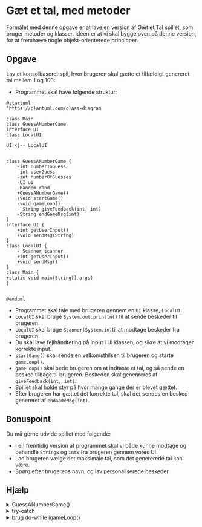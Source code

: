 # Gæt et tal, med metoder

Formålet med denne opgave er at lave en version af Gæt et Tal spillet, som bruger metoder og klasser. Idéen er at vi skal bygge oven på denne version, for at fremhæve nogle objekt-orienterede principper. 


## Opgave

Lav et konsolbaseret spil, hvor brugeren skal gætte et tilfældigt genereret tal mellem 1 og 100:

* Programmet skal have følgende struktur:
````
@startuml
'https://plantuml.com/class-diagram

class Main
class GuessANumberGame
interface UI
class LocalUI

UI <|-- LocalUI


class GuessANumberGame {
    -int numberToGuess
    -int userGuess
    -int numberOfGuesses
    -UI ui
    -Random rand
    +GuessANumberGame()
    +void startGame()
    -void gameLoop()
    - String giveFeedback(int, int)
    -String endGameMsg(int)
}
interface UI {
    +int getUserInput()
    +void sendMsg(String)
}
class LocalUI {
    - Scanner scanner
    +int getUserInput()
    +void sendMsg()
}
class Main {
+static void main(String[] args)
}


@enduml
````
* Programmet skal tale med brugeren gennem en `UI` klasse, `LocalUI`.
* `LocalUI` skal bruge `System.out.println()` til at sende beskeder til brugeren.
* `LocalUI` skal bruge `Scanner(System.in)`til at modtage beskeder fra brugeren.
* Du skal lave fejlhåndtering på input i UI klassen, og sikre at vi modtager korrekte input.
* `startGame()` skal sende en velkomsthilsen til brugeren og starte `gameLoop()`.
* `gameLoop()` skal bede brugeren om at indtaste et tal, og så sende en besked tilbage til brugeren. Beskeden skal genenreres af `giveFeedback(int, int)`.
* Spillet skal holde styr på hvor mange gange der er blevet gættet.
* Efter brugeren har gættet det korrekte tal, skal der sendes en besked genereret af `endGameMsg(int)`.

## Bonuspoint

Du må gerne udvide spillet med følgende:

* I en fremtidig version af programmet skal vi både kunne modtage og behandle `String`s og `int`s fra brugeren gennem vores UI.
* Lad brugeren vælge det maksimale tal, som det genererede tal kan være.
* Spørg efter brugerens navn, og lav personaliserede beskeder.

## Hjælp

<details>
      <summary>GuessANumberGame()</summary>

      ```
        GuessANumberGame() {
        this.numberOfGuesses = 0;
        this.rand = new Random();
        this.numberToGuess = rand.nextInt(100) + 1;
        this.ui = new LocalUI();
    }
      ```
</details>

<details>
      <summary>try-catch</summary>
      `Integer.parseInt( String )` kaster med `NumberFormatException`.
</details>

<details>
      <summary>brug do-while igameLoop()</summary>

      ```
        private void gameLoop() {
        do {
            ui.sendMsg( "Please input an integer between 1 and 100" );
            userGuess = ui.getUserInput();
            numberOfGuesses++;
            ui.sendMsg( giveFeedback(userGuess,numberToGuess) );
        }
        while (numberToGuess != userGuess);
        ui.sendMsg( endGameMsg(numberOfGuesses, numberToGuess) );
    }
      ```
</details>

